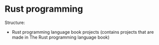 # Rust programming 

Structure:

* Rust programming language book projects (contains projects that are made in The Rust programming language book)

